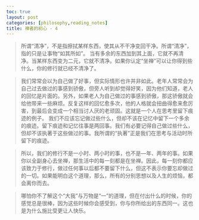 ```yaml
---
toc: true
layout: post
categories: [philosophy,reading_notes]
title: 禅者的初心 - 4
---
```

> 所谓“清净”，不是指擦拭某样东西，使其从不干净变回干净。所谓“清净”，指的只是让事物“如其所如”。 当有多余的东西加到其上面，它就不再清净。当某样东西变为二元，它就不清净。如果你认定“坐禅”可以让你得到些什么，你的修行就已经不清净了。

> 我们常常会以为自己做了好事，但实际情形也许并非如此。老年人常常会为自己过去做过的事感到骄傲，但旁人听到却觉得好笑，因为他们知道，老人的回忆是片面的。另外，如果老人为自己做过的事感到骄傲，那这骄傲就会给他带来一些麻烦。反复这样的回忆愈多次，他的人格就会扭曲得愈来愈厉害，到最后会变成一个相当讨人厌的老顽固。这就是一个人在思考里留下痕迹的例子。 我们不应该忘记做过些什么，但却不该在记忆中留下一个多余的痕迹。留下痕迹和记忆往事是两回事。我们有必要记得自己做过些什么，但却不该执著于这些做过的事。我所谓的“执著”正是我们在思考与活动时所留下的痕迹。

> 所以，我们的修行不是一小时、两小时的事，也不是—年、两年的事。如果你以全副身心去坐禅，那生活中的每一刻都是在坐禅。因此，每一刻你都应该致力于修行，做过任何事以后都不要留下什么，但这不表示你要忘却做过的一切。如果能明白这个道理，那么，所有的分别思想以及人生的烦恼，都会离你而去。

> 哪怕你不了解这个“大我”与万物是“一”的道理，但在付出什么的时候，你的感觉总是很棒，因为这些时候你会感受到，你与你所给出的东西同一。这也是为什么施比受更让人快乐。

